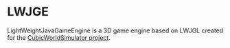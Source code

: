 # LWJGE
LightWeightJavaGameEngine is a 3D game engine based on LWJGL created for the [CubicWorldSimulator project](https://github.com/Filocava99/CubicWorldSimulator).
